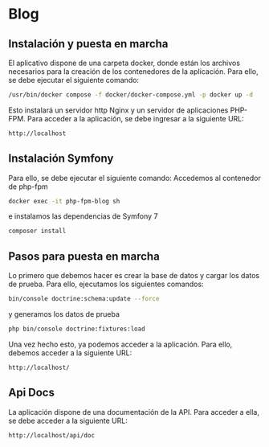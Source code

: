 # Blog
## Instalación y puesta en marcha
El aplicativo dispone de una carpeta docker, donde están los archivos necesarios para la creación de los contenedores de la aplicación. Para ello, se debe ejecutar el siguiente comando:
```bash
/usr/bin/docker compose -f docker/docker-compose.yml -p docker up -d
```
Esto instalará un servidor http Nginx y un servidor de aplicaciones PHP-FPM. Para acceder a la aplicación, se debe ingresar a la siguiente URL:
```bash
http://localhost
```
## Instalación Symfony
Para ello, se debe ejecutar el siguiente comando:
Accedemos al contenedor de php-fpm
```bash
docker exec -it php-fpm-blog sh
```
e instalamos las dependencias de Symfony 7
```bash
composer install
```

## Pasos para puesta en marcha
Lo primero que debemos hacer es crear la base de datos y cargar los datos de prueba. 
Para ello, ejecutamos los siguientes comandos:
```bash
bin/console doctrine:schema:update --force
```
y generamos los datos de prueba

```bash
php bin/console doctrine:fixtures:load
```
Una vez hecho esto, ya podemos acceder a la aplicación. Para ello, debemos acceder a la siguiente URL:
```bash
http://localhost/
```

## Api Docs
La aplicación dispone de una documentación de la API. Para acceder a ella, se debe acceder a la siguiente URL:
```bash
http://localhost/api/doc
```
